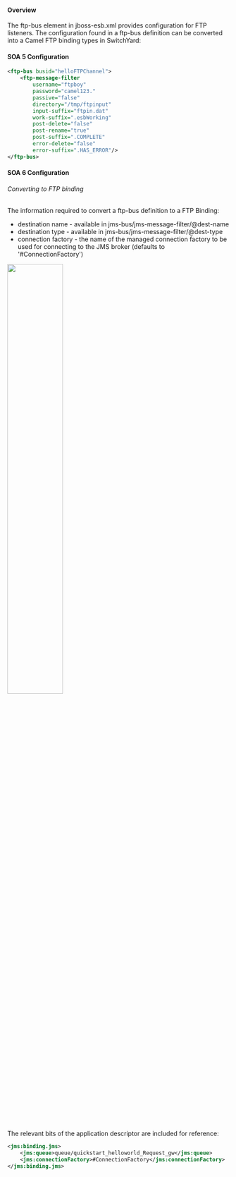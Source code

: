 
#### Overview
The ftp-bus element in jboss-esb.xml provides configuration for FTP listeners.  The configuration found in a ftp-bus definition can be converted into a Camel FTP binding types in SwitchYard:

#### SOA 5 Configuration

```xml
<ftp-bus busid="helloFTPChannel">
    <ftp-message-filter
        username="ftpboy"
        password="camel123."
        passive="false"
        directory="/tmp/ftpinput"
        input-suffix="ftpin.dat"
        work-suffix=".esbWorking"
        post-delete="false"
        post-rename="true"
        post-suffix=".COMPLETE"
        error-delete="false"
        error-suffix=".HAS_ERROR"/>
</ftp-bus>
```

#### SOA 6 Configuration

###### Converting to FTP binding
The information required to convert a ftp-bus definition to a FTP Binding:
* destination name - available in jms-bus/jms-message-filter/@dest-name
* destination type - available in jms-bus/jms-message-filter/@dest-type
* connection factory - the name of the managed connection factory to be used for connecting to the JMS broker (defaults to '#ConnectionFactory')

<img src="https://raw.github.com/windup/soa-migration/master/advice/ftp-wizard.jpg" width="50%" height="50%"/>

The relevant bits of the application descriptor are included for reference:
```xml
<jms:binding.jms>
    <jms:queue>queue/quickstart_helloworld_Request_gw</jms:queue>
    <jms:connectionFactory>#ConnectionFactory</jms:connectionFactory>
</jms:binding.jms>
```
